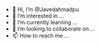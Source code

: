 - 👋 Hi, I’m @Javedahmadpu
- 👀 I’m interested in ...
- 🌱 I’m currently learning ...
- 💞️ I’m looking to collaborate on ...
- 📫 How to reach me ...

<!---
Javedahmadpu/Javedahmadpu is a ✨ special ✨ repository because its `README.md` (this file) appears on your GitHub profile.
You can click the Preview link to take a look at your changes.
--->
